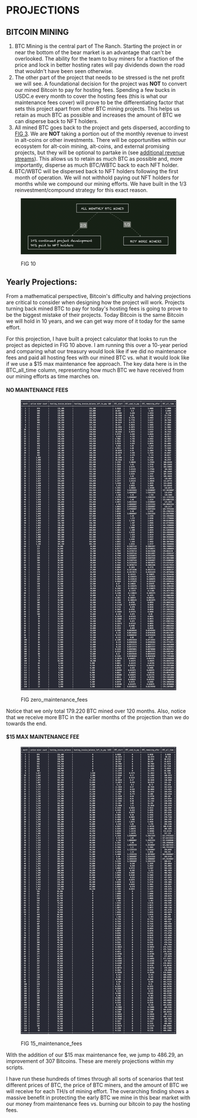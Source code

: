 # PROJECTIONS

## BITCOIN MINING&#x20;

1. BTC Mining is the central part of The Ranch. Starting the project in or near the bottom of the bear market is an advantage that can't be overlooked.  The ability for the team to buy miners for a fraction of the price and lock in better hosting rates will pay dividends down the road that wouldn't have been seen otherwise.
2. The other part of the project that needs to be stressed is the net profit we will see. A foundational decision for the project was **NOT** to convert our mined Bitcoin to pay for hosting fees. Spending a few bucks in USDC.e every month to cover the hosting fees (this is what our maintenance fees cover) will prove to be the differentiating factor that sets this project apart from other BTC mining projects. This helps us retain as much BTC as possible and increases the amount of BTC we can disperse back to NFT holders. &#x20;
3. All mined BTC goes back to the project and gets dispersed, according to [FIG 3](operations-101/#monthly-btc-mining-rewards). We are **NOT** taking a portion out of the monthly revenue to invest in alt-coins or other investments. There will be opportunities within our ecosystem for alt-coin mining, alt-coins, and external promising projects, but they will be optional to partake in (see [additional revenue streams](operations-101/#additional-revenue-streams)). This allows us to retain as much BTC as possible and, more importantly, disperse as much BTC/WBTC back to each NFT holder.&#x20;
4. BTC/WBTC will be dispersed back to NFT holders following the first month of operation. We will not withhold paying out NFT holders for months while we compound our mining efforts. We have built in the 1/3 reinvestment/compound strategy for this exact reason.&#x20;

<figure><img src="../../.gitbook/assets/image (5).png" alt=""><figcaption><p>FIG 10</p></figcaption></figure>



## Yearly Projections:&#x20;

From a mathematical perspective, Bitcoin's difficulty and halving projections are critical to consider when designing how the project will work. Projects turning back mined BTC to pay for today's hosting fees is going to prove to be the biggest mistake of their projects.  Today Bitcoin is the same Bitcoin we will hold in 10 years, and we can get way more of it today for the same effort.&#x20;

For this projection, I have built a project calculator that looks to run the project as depicted in FIG 10 above. I am running this over a 10-year period and comparing what our treasury would look like if we did no maintenance fees and paid all hosting fees with our mined BTC vs. what it would look like if we use a $15 max maintenance fee approach. The key data here is in the BTC\_all\_time column, representing how much BTC we have received from our mining efforts as time marches on.&#x20;

#### NO MAINTENANCE FEES&#x20;

<figure><img src="../../.gitbook/assets/image (2).png" alt=""><figcaption><p>FIG zero_maintenance_fees</p></figcaption></figure>

Notice that we only total 179.220 BTC mined over 120 months. Also, notice that we receive more BTC in the earlier months of the projection than we do towards the end. &#x20;



#### $15 MAX MAINTENANCE FEE

<figure><img src="../../.gitbook/assets/image (2) (4).png" alt=""><figcaption><p>FIG 15_maintenance_fees</p></figcaption></figure>

With the addition of our $15 max maintenance fee, we jump to 486.29, an improvement of 307 Bitcoins. These are merely projections within my scripts.&#x20;

I have run these hundreds of times through all sorts of scenarios that test different prices of BTC, the price of BTC miners, and the amount of BTC we will receive for each TH/s of mining effort. The overarching finding shows a massive benefit in protecting the early BTC we mine in this bear market with our money from maintenance fees vs. burning our bitcoin to pay the hosting fees. &#x20;
